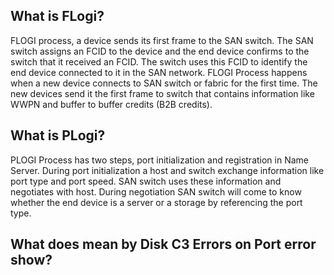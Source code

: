 ## What is FLogi?
FLOGI process, a device sends its first frame to the SAN switch. The SAN switch assigns an FCID to the device and the end device confirms to the switch that it received an FCID. The switch uses this FCID to identify the end device connected to it in the SAN network. FLOGI Process happens when a new device connects to SAN switch or fabric for the first time. The new devices send it the first frame to switch that contains information like WWPN and buffer to buffer credits (B2B credits).

## What is PLogi?
PLOGI Process has two steps, port initialization and registration in Name Server. During port initialization a host and switch exchange information like port type and port speed. SAN switch uses these information and negotiates with host. During negotiation SAN switch will come to know whether the end device is a server or a storage by referencing the port type.

## What does mean by Disk C3 Errors on Port error show?
